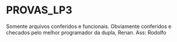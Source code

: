 # PROVAS_LP3
Somente arquivos conferidos e funcionais. Obviamente conferidos e checados pelo melhor programador da dupla, Renan. Ass: Rodolfo
